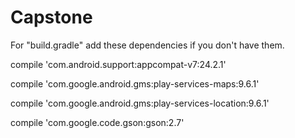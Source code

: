 # Capstone

For "build.gradle" add these dependencies if you don't have them.

compile 'com.android.support:appcompat-v7:24.2.1'

compile 'com.google.android.gms:play-services-maps:9.6.1'

compile 'com.google.android.gms:play-services-location:9.6.1'

compile 'com.google.code.gson:gson:2.7' 
 
